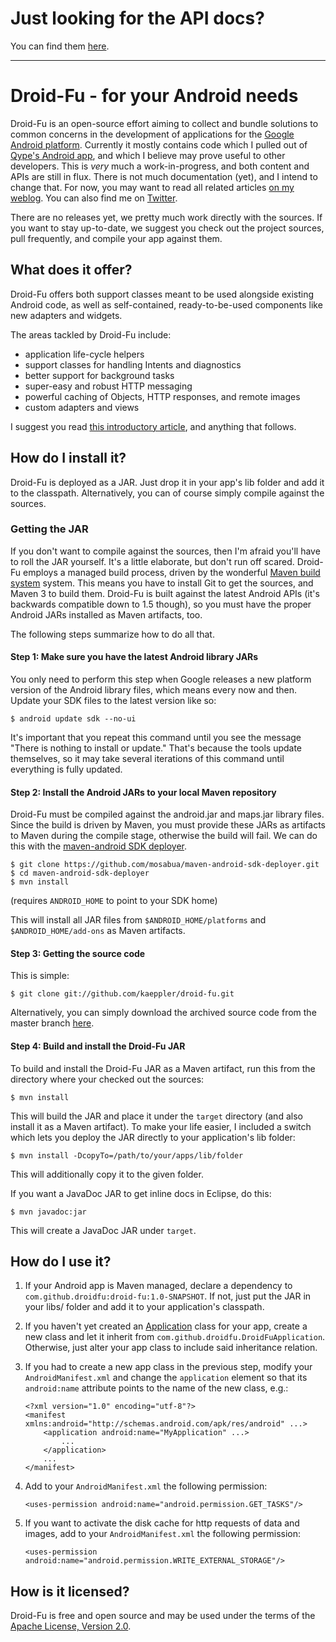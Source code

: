 # Just looking for the API docs?

You can find them [here](http://kaeppler.github.com/droid-fu).

---

# Droid-Fu - for your Android needs

Droid-Fu is an open-source effort aiming to collect and bundle solutions to common concerns in the development of applications for the [Google Android platform](http://developer.android.com/index.html). Currently it mostly contains code which I pulled out of [Qype's Android app](http://www.qype.co.uk/go-mobile), and which I believe may prove useful to other developers. This is _very_ much a work-in-progress, and both content and APIs are still in flux. There is not much documentation (yet), and I intend to change that. For now, you may want to read all related articles [on my weblog](http://en.wordpress.com/tag/droid-fu/). You can also find me on [Twitter](http://twitter.com/twoofour).

There are no releases yet, we pretty much work directly with the sources. If you want to stay up-to-date, we suggest you check out the project sources, pull frequently, and compile your app against them.

## What does it offer?

Droid-Fu offers both support classes meant to be used alongside existing Android code, as well as self-contained, ready-to-be-used components like new adapters and widgets.

The areas tackled by Droid-Fu include:

  * application life-cycle helpers
  * support classes for handling Intents and diagnostics
  * better support for background tasks
  * super-easy and robust HTTP messaging
  * powerful caching of Objects, HTTP responses, and remote images
  * custom adapters and views

I suggest you read [this introductory article](http://brainflush.wordpress.com/2009/11/16/introducing-droid-fu-for-android-betteractivity-betterservice-and-betterasynctask/), and anything that follows.

## How do I install it?

Droid-Fu is deployed as a JAR. Just drop it in your app's lib folder and add it to the classpath. Alternatively, you can of course simply compile against the sources.

### Getting the JAR

If you don't want to compile against the sources, then I'm afraid you'll have to roll the JAR yourself. It's a little elaborate, but don't run off scared.
Droid-Fu employs a managed build process, driven by the wonderful [Maven build system](http://maven.apache.org) system.
This means you have to install Git to get the sources, and Maven 3 to build them.
Droid-Fu is built against the latest Android APIs (it's backwards compatible down to 1.5 though), so you must have the proper Android JARs installed as Maven artifacts, too.

The following steps summarize how to do all that.

#### Step 1: Make sure you have the latest Android library JARs

You only need to perform this step when Google releases a new platform version of the Android library files, which means every now and then.
Update your SDK files to the latest version like so:

    $ android update sdk --no-ui
    
It's important that you repeat this command until you see the message "There is nothing to install or update." That's because the tools update themselves,
so it may take several iterations of this command until everything is fully updated.

#### Step 2: Install the Android JARs to your local Maven repository

Droid-Fu must be compiled against the android.jar and maps.jar library files. Since the build is driven by Maven, you must provide these JARs as artifacts to Maven during the compile stage, otherwise the build will fail.
We can do this with the [maven-android SDK deployer](http://github.com/mosabua/maven-android-sdk-deployer).

    $ git clone https://github.com/mosabua/maven-android-sdk-deployer.git
    $ cd maven-android-sdk-deployer
    $ mvn install

(requires `ANDROID_HOME` to point to your SDK home)

This will install all JAR files from `$ANDROID_HOME/platforms` and `$ANDROID_HOME/add-ons` as Maven artifacts.

#### Step 3: Getting the source code

This is simple:

    $ git clone git://github.com/kaeppler/droid-fu.git

Alternatively, you can simply download the archived source code from the master branch [here](http://github.com/kaeppler/droid-fu/archives/master).

#### Step 4: Build and install the Droid-Fu JAR

To build and install the Droid-Fu JAR as a Maven artifact, run this from the directory where your checked out the sources:

    $ mvn install

This will build the JAR and place it under the `target` directory (and also install it as a Maven artifact).
To make your life easier, I included a switch which lets you deploy the JAR directly to your application's lib folder:

    $ mvn install -DcopyTo=/path/to/your/apps/lib/folder

This will additionally copy it to the given folder.

If you want a JavaDoc JAR to get inline docs in Eclipse, do this:

    $ mvn javadoc:jar

This will create a JavaDoc JAR under `target`.

## How do I use it?

1.  If your Android app is Maven managed, declare a dependency to `com.github.droidfu:droid-fu:1.0-SNAPSHOT`. If not, just put the JAR in your libs/ folder and add it to your application's classpath.

1.  If you haven't yet created an [Application](file:///home/matthias/devel/frameworks/android-sdk/docs/reference/android/app/Application.html) class for your app, create a new class and let it inherit from `com.github.droidfu.DroidFuApplication`. Otherwise, just alter your app class to include said inheritance relation.

1.  If you had to create a new app class in the previous step, modify your `AndroidManifest.xml` and change the `application` element so that its `android:name` attribute points to the name of the new class, e.g.:

        <?xml version="1.0" encoding="utf-8"?>
        <manifest xmlns:android="http://schemas.android.com/apk/res/android" ...>
            <application android:name="MyApplication" ...>
                ...
            </application>
            ...
        </manifest>

1.  Add to your `AndroidManifest.xml` the following permission:

        <uses-permission android:name="android.permission.GET_TASKS"/>

1.  If you want to activate the disk cache for http requests of data and images, add to your `AndroidManifest.xml` the following permission:

        <uses-permission android:name="android.permission.WRITE_EXTERNAL_STORAGE"/>

## How is it licensed?

Droid-Fu is free and open source and may be used under the terms of the [Apache License, Version 2.0](http://www.apache.org/licenses/LICENSE-2.0).

